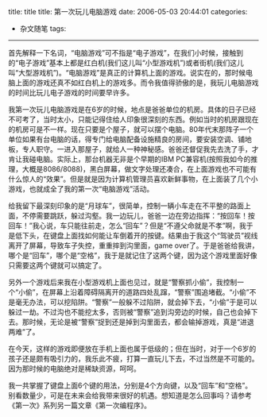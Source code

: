 

title: title
title: 第一次玩儿电脑游戏
date: 2006-05-03 20:44:01
categories:
- 杂文随笔
tags: 
 
---


首先解释一下名词，“电脑游戏”可不指是“电子游戏”，在我们小时候，接触到的“电子游戏”基本上都是红白机(我们这儿叫“小型游戏机”)或者街机(我们这儿叫“大型游戏机”)。“电脑游戏”是真正的计算机上面的游戏。说实在的，那时候电脑上面的游戏还真不如红白机上的游戏多。而令我值得骄傲的是，我玩儿电脑游戏的时间比玩儿电子游戏的时间要早许多。

我第一次玩儿电脑游戏是在6岁的时候，地点是爸爸单位的机房。具体的日子已经不可考了，当时太小，只能记得住给人印象很深刻的东西。例如当时的机房跟现在的机房可是不一样。现在只要是个屋子，就可以摆个电脑。80年代末那阵子一个单位如果有台电脑的话，得专门给电脑配备设施精良的房间，要安装空调、铺地板，专人职守。一进入那屋子，就给人一种神秘感。爸爸还督促我先去洗了手，才肯让我碰电脑。实际上，那台机器无非是个早期的IBM
PC兼容机(按照我如今的推理，大概是8086/8088)，黑白屏幕，做文字处理还凑合，在上面游戏也不可能有什么惊人的“效果”。但是就是因为计算机管理员喜欢新鲜事物，在上面装了几个小游戏，也就成全了我的第一次“电脑游戏”活动。

给我留下最深刻印象的是“月球车”，很简单，控制一辆小车走在不平整的路面上面，不停需要跳跃，躲过沟壑。我一边玩儿，爸爸一边在旁边指挥：“按回车！按回车！”我心说，车只能往前走，怎么“回车”？但是“不遵父命就是不孝”啊，我于是低下头，在键盘上面找如何能让车倒着开的按键。结果由于我这个“驾驶员”视线离开了屏幕，导致车子失控，重重摔到沟里面，game
over了。于是爸爸给我讲，哪个是“回车”，哪个是“空格”，我于是就记住了这两个键，因为这个游戏里面好像只需要这两个键就可以搞定了。

另外一个游戏后来我在小型游戏机上面也见过，就是“警察抓小偷”，我控制一个“小偷”，在屏幕上沿着障碍隔离开的道路四处乱蹿，“警察”围追堵截。“小偷”不是毫无办法，可以挖陷阱。“警察”一般躲不过陷阱，就会掉下去，“小偷”于是可以躲过一劫。不过沟也不能挖太多，否则被“警察”追到沟旁边的时候，自己也会掉下去。那时候，无论是被“警察”捉到还是掉到沟里面去，都会输掉游戏，真是“进退两难”了。

在今天，这样的游戏即便放在手机上面也属于低级的；但在当时，对于一个6岁的孩子还是颇有吸引力的，我乐此不疲，打算一直玩儿下去，不过当然是不可能的。因为那时候的电脑绝对是稀缺资源，呵呵。

我一共掌握了键盘上面6个键的用法，分别是4个方向键，以及“回车”和“空格”。别看数量少，可是在未来会给我带来很好的机遇。想知道是怎么回事吗？请参考《第一次》系列另一篇文章《第一次编程序》。